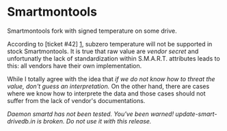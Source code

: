 Smartmontools
=============

Smartmontools fork with signed temperature on some drive.

According to [ticket #42] [1], subzero temperature will not be supported in stock Smartmontools.
It is true that raw value are *vendor secret* and unfortunatly the lack of standardization within
S.M.A.R.T. attributes leads to this: all vendors have their own implementation.

While I totally agree with the idea that *if we do not know how to threat the value, don't guess
an interpretation.* On the other hand, there are cases where we know how to interprete the data
and those cases should not suffer from the lack of vendor's documentations.

*Daemon smartd has not been tested. You've been warned!*
*update-smart-drivedb.in is broken. Do not use it with this release.*

  [1]: http://sourceforge.net/apps/trac/smartmontools/ticket/42 "Subzero temperature"

